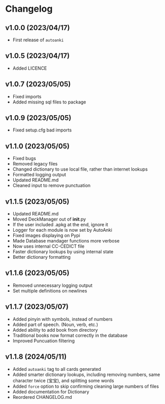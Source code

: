 # Changelog

## v1.0.0 (2023/04/17)
- First release of `autoanki`

## v1.0.5 (2023/04/17)
- Added LICENCE

## v1.0.7 (2023/05/05)
- Fixed imports
- Added missing sql files to package

## v1.0.9 (2023/05/05)
- Fixed setup.cfg bad imports

## v1.1.0 (2023/05/05)
- Fixed bugs
- Removed legacy files
- Changed dictionary to use local file, rather than internet lookups
- Formatted logging output
- Updated README.md
- Cleaned input to remove punctuation

## v1.1.5 (2023/05/05)
- Updated README.md
- Moved DeckManager out of __init__.py
- If the user included .apkg at the end, ignore it
- Logger for each module is now set by AutoAnki
- Fixed images displaying on Pypi
- Made Database mandager functions more verbose
- Now uses internal CC-CEDICT file
- Faster dictionary lookups by using internal state
- Better dictionary formatting

## v1.1.6 (2023/05/05)
- Removed unnecessary logging output
- Set multiple definitions on newlines

## v1.1.7 (2023/05/07)
- Added pinyin with symbols, instead of numbers
- Added part of speech. (Noun, verb, etc.)
- Added ability to add book from directory
- Traditional books now format correctly in the database
- Improved Puncuation filtering

## v1.1.8 (2024/05/11)
- Added `autoanki` tag to all cards generated
- Added smarter dictionary lookups, including removing numbers, same character twice (宝宝), and splitting some words
- Added `force` option to skip confirming cleaning large numbers of files
- Added documentation for Dictionary
- Reordered CHANGELOG.md
